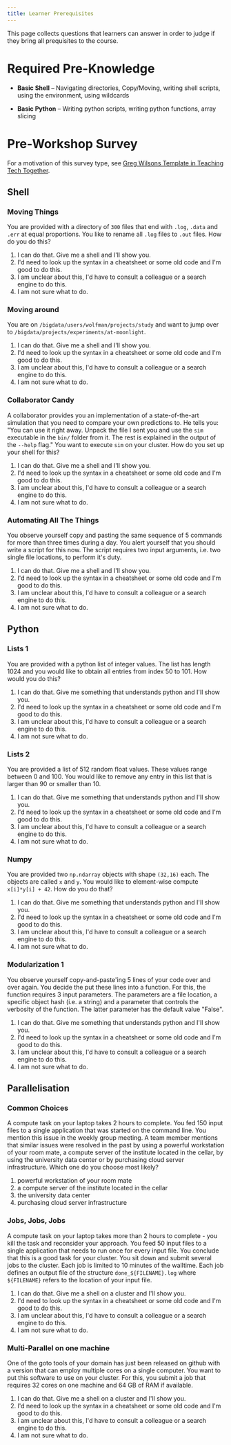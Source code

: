 ```yaml
---
title: Learner Prerequisites
---
```


This page collects questions that learners can answer in order to judge if they 
bring all prequisites to the course.

# Required Pre-Knowledge

- **Basic Shell** – Navigating directories, Copy/Moving, writing shell scripts, 
using the environment, using wildcards

- **Basic Python** – Writing python scripts, writing python functions, array slicing


# Pre-Workshop Survey

For a motivation of this survey type, see [Greg Wilsons Template in Teaching 
Tech Together](https://teachtogether.tech/en/index.html#s:checklists-preassess).

## Shell

### Moving Things

You are provided with a directory of `300` files that end with `.log`, `.data` 
and `.err` at equal proportions. You like to rename all `.log` files to `.out` 
files. How do you do this?

1. I can do that. Give me a shell and I'll show you.
2. I'd need to look up the syntax in a cheatsheet or some old code and I'm good to do this.
3. I am unclear about this, I'd have to consult a colleague or a search engine to do this.
4. I am not sure what to do.

### Moving around

You are on `/bigdata/users/wolfman/projects/study` and want to jump over to 
`/bigdata/projects/experiments/at-moonlight`.

1. I can do that. Give me a shell and I'll show you.
2. I'd need to look up the syntax in a cheatsheet or some old code and I'm good to do this.
3. I am unclear about this, I'd have to consult a colleague or a search engine to do this.
4. I am not sure what to do.

### Collaborator Candy

A collaborator provides you an implementation of a state-of-the-art simulation 
that you need to compare your own predictions to. He tells you: "You can use it 
right away. Unpack the file I sent you and use the `sim` executable in the 
`bin/` folder from it. The rest is explained in the output of the `--help` flag." 
You want to execute `sim` on your cluster. How do you set up your shell for this?

1. I can do that. Give me a shell and I'll show you.
2. I'd need to look up the syntax in a cheatsheet or some old code and I'm good to do this.
3. I am unclear about this, I'd have to consult a colleague or a search engine to do this.
4. I am not sure what to do.

### Automating All The Things

You observe yourself copy and pasting the same sequence of 5 commands for more 
than three times during a day. You alert yourself that you should write a script 
for this now. The script requires two input arguments, i.e. two single file locations, 
to perform it's duty.

1. I can do that. Give me a shell and I'll show you.
2. I'd need to look up the syntax in a cheatsheet or some old code and I'm good to do this.
3. I am unclear about this, I'd have to consult a colleague or a search engine to do this.
4. I am not sure what to do.

## Python

### Lists 1

You are provided with a python list of integer values. The list has length 1024 and you would like to obtain all entries from index 50 to 101. How would you do this? 

1. I can do that. Give me something that understands python and I'll show you.
2. I'd need to look up the syntax in a cheatsheet or some old code and I'm good to do this.
3. I am unclear about this, I'd have to consult a colleague or a search engine to do this.
4. I am not sure what to do.


### Lists 2

You are provided a list of 512 random float values. These values range between 0 and 100. You would like to remove any entry in this list that is larger than 90 or smaller than 10. 

1. I can do that. Give me something that understands python and I'll show you.
2. I'd need to look up the syntax in a cheatsheet or some old code and I'm good to do this.
3. I am unclear about this, I'd have to consult a colleague or a search engine to do this.
4. I am not sure what to do.

### Numpy

You are provided two `np.ndarray` objects with shape `(32,16)` each. The objects are called `x` and `y`. You would like to element-wise compute `x[i]*y[i] + 42`. How do you do that?

1. I can do that. Give me something that understands python and I'll show you.
2. I'd need to look up the syntax in a cheatsheet or some old code and I'm good to do this.
3. I am unclear about this, I'd have to consult a colleague or a search engine to do this.
4. I am not sure what to do.

### Modularization 1

You observe yourself copy-and-paste'ing 5 lines of your code over and over again. You decide the put these lines into a function. For this, the function requires 3 input parameters. The parameters are a file location, a specific object hash (i.e. a string) and a parameter that controls the verbosity of the function. The latter parameter has the default value "False".  

1. I can do that. Give me something that understands python and I'll show you.
2. I'd need to look up the syntax in a cheatsheet or some old code and I'm good to do this.
3. I am unclear about this, I'd have to consult a colleague or a search engine to do this.
4. I am not sure what to do.


## Parallelisation

### Common Choices

A compute task on your laptop takes 2 hours to complete. You fed 150 input files to a single application that was started on the command line. You mention this issue in the weekly group meeting. A team member mentions that similar issues were resolved in the past by using a powerful workstation of your room mate, a compute server of the institute located in the cellar, by using the university data center or by purchasing cloud server infrastructure. Which one do you choose most likely?

1. powerful workstation of your room mate
2. a compute server of the institute located in the cellar
3. the university data center
4. purchasing cloud server infrastructure

### Jobs, Jobs, Jobs

A compute task on your laptop takes more than 2 hours to complete - you kill the task and reconsider your approach. You feed 50 input files to a single application that needs to run once for every input file. You conclude that this is a good task for your cluster. You sit down and submit several jobs to the cluster. Each job is limited to 10 minutes of the walltime. Each job defines an output file of the structure `done_${FILENAME}.log` where `${FILENAME}` refers to the location of your input file. 

1. I can do that. Give me a shell on a cluster and I'll show you.
2. I'd need to look up the syntax in a cheatsheet or some old code and I'm good to do this.
3. I am unclear about this, I'd have to consult a colleague or a search engine to do this.
4. I am not sure what to do.

### Multi-Parallel on one machine

One of the goto tools of your domain has just been released on github with a version that can employ multiple cores on a single computer. You want to put this software to use on your cluster. For this, you submit a job that requires 32 cores on one machine and 64 GB of RAM if available. 

1. I can do that. Give me a shell on a cluster and I'll show you.
2. I'd need to look up the syntax in a cheatsheet or some old code and I'm good to do this.
3. I am unclear about this, I'd have to consult a colleague or a search engine to do this.
4. I am not sure what to do.
